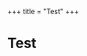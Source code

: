 +++
title = "Test"
+++

<script type="text/javascript" src="https://identity.netlify.com/v1/netlify-identity-widget.js"></script>

# Test

<div data-netlify-identity-menu></div>

<div data-netlify-identity-button></div>
